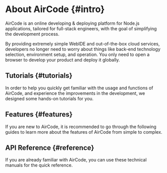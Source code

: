 # About AirCode {#intro}

AirCode is an online developing & deploying platform for Node.js applications, tailored for full-stack engineers,
with the goal of simplifying the development process.

By providing extremely simple WebIDE and out-of-the-box cloud services, developers no longer need to worry about
things like back-end technology selection, environment setup, and operation. You only need to open a browser
to develop your product and deploy it globally.

## Tutorials {#tutorials}

In order to help you quickly get familiar with the usage and functions of AirCode, and experience the improvements in the development,
we designed some hands-on tutorials for you.

<ListBoxContainer>
<ListBox
  title="Quick Start"
  link="/getting-started/"
  description="It only takes 5 minutes to develop and publish a Hello World online back-end service to quickly understand cloud functions"
/>
<ListBox
  title="Database Introduction"
  link="/getting-started/database.html"
  description="Follow this simple tutorial to learn how to do database operations with AirCode's cloud functions"
/>
<ListBox
  title="File Storage Introduction"
  link="/getting-started/files.html"
  description="One-line code to upload files and get a CDN-accelerated access address"
/>
</ListBoxContainer>

## Features {#features}

If you are new to AirCode, it is recommended to go through the following guides to learn more about the features of AirCode from simple to complex.

<ListBoxContainer>
<ListBox
  title="Cloud Function"
  link="/guide/functions/"
  description="Write code with Node.js, test it online and publish it as an online API quickly"
/>
<ListBox
  title="Database"
  link="/guide/database/"
  description="Invoke the API directly in the cloud function for CRUD and more advanced data operations"
/>
<ListBox
  title="File Storage"
  link="/guide/files/"
  description="One-line code to upload, download, and delete files, with the built-in CDN acceleration functionality"
/>
<ListBox
  title="FAQs"
  link="/about/faq.html"
  description="Problems that may be encountered in using AirCode, seek solutions here"
/>
<ListBox
  title="Resource Limits"
  link="/about/limits.html"
  description="View the resource limit for different plans, and how to change them"
/>
</ListBoxContainer>

## API Reference {#reference}

If you are already familiar with AirCode, you can use these technical manuals for the quick reference.

<ListBoxContainer>
<ListBox
  link="/reference/server/functions-runtime.html"
  title="Function Runtime"
  description="Instructions on Node.js version, timeout, environment variables, auto-scaling, cold start, etc."
/>
<ListBox
  link="/reference/server/functions-api.html"
  title="Function API"
  description="Definitions of cloud function templates, params and context"
/>
<ListBox
  title="Database API"
  link="/reference/server/database-api.html"
  description="API definitions about aircode.db"
/>
<ListBox
  title="File Storage API"
  link="/reference/server/files-api.html"
  description="API definitions about aircode.files"
/>
<ListBox
  title="Error Code Index"
  link="/errors/"
  description="Indexes of platform and service error codes in AirCode to quickly find root causes and solutions"
/>
</ListBoxContainer>
